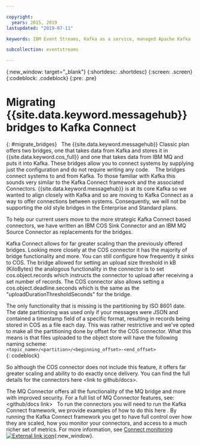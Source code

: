 ```yaml
---

copyright:
  years: 2015, 2019
lastupdated: "2019-07-11"

keywords: IBM Event Streams, Kafka as a service, managed Apache Kafka

subcollection: eventstreams

---
```


{:new_window: target="_blank"}
{:shortdesc: .shortdesc}
{:screen: .screen}
{:codeblock: .codeblock}
{:pre: .pre}

# Migrating {{site.data.keyword.messagehub}} bridges to Kafka Connect
{: #migrate_bridges}
 
The {{site.data.keyword.messagehub}} Classic plan offers two bridges, one that takes data from Kafka and stores it in {{site.data.keyword.cos_full}} and one that takes data from IBM MQ and puts it into Kafka. These bridges allow you to connect systems by supplying just the configuration and do not require writing any code. 
 
The bridges connect systems to and from Kafka. To those familiar with Kafka this sounds very similar to the Kafka Connect framework and the associated Connectors. {{site.data.keyword.messagehub}} is at its core Kafka so we wanted to align closely with Kafka and so are moving to Kafka Connect as a way to offer connections between systems. Consequently, we will not be supporting the old style bridges in the Enterprise and Standard plans.

To help our current users move to the more strategic Kafka Connect based connectors, we have written an IBM COS Sink Connector and an IBM MQ Source Connector as replacements for the bridges.

Kafka Connect allows for far greater scaling than the previously offered bridges. Looking more closely at the COS connector it has the majority of bridge functionality and more. You can still configure how frequently it sinks to COS. The bridge allowed for setting an upload size threshold in kB (KiloBytes) the analogous functionality in the connector is to set cos.object.records which instructs the connector to upload after receiving a set number of records. The COS connector also allows setting a cos.object.deadline.seconds which is the same as the "uploadDurationThresholdSeconds" for the bridge. 

The only functionality that is missing is the partitioning by ISO 8601 date. The date partitioning was used only if your messages were JSON and contained a timestamp field of a specific format, resulting in records being stored in COS as a file each day. This was rather restrictive and we've opted to make all the partitioning done by offset for the COS connector. What this means is that files uploaded to the object store will have the following naming scheme: 
 
<code>
&lt;topic_name&gt;/&lt;partition&gt;/&lt;beginning_offset&gt;-&lt;end_offset&gt;
</code>
{: codeblock} 

So although the COS connector does not include this feature, it offers far greater scaling and ability to do exactly once delivery. You can find the full details for the connectors here <link to github/docs>. 

The MQ Connector offers all the functionality of the MQ bridge and more with improved security. For a full list of MQ Connector features, see: <github/docs link>
 
To run the connectors you will need to run the Kafka Connect framework, we provide examples of how to do this here <link to examples>. By running the Kafka Connect framework you get to have full control over how they are scaled, how you monitor your connectors, and access to a much richer set of metrics. For more information, see 
[Connect monitoring ![External link icon](../../icons/launch-glyph.svg "External link icon")](https://kafka.apache.org/documentation.html#connect_monitoring){:new_window}.
